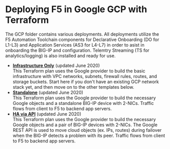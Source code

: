 # Deploying F5 in Google GCP with Terraform
The GCP folder contains various deployments. All deployments utilize the F5 Automation Toolchain components for Declarative Onboarding (DO for L1-L3) and Application Services (AS3 for L4-L7) in order to asist in onboarding the BIG-IP and configuration. Telemtry Streaming (TS for analytics/logging) is also installed and ready for use.

  - **[Infrastructure Only](Infrastructure-only)** (updated June 2020) <br> This Terraform plan uses the Google provider to build the basic infrastructure with VPC networks, subnets, firewall rules, routes, and storage buckets. Start here if you don't have an existing GCP network stack yet, and then move on to the other templates below.
  - **[Standalone](Standalone)** (updated June 2020) <br> This Terraform plan uses the Google provider to build the necessary Google objects and a standalone BIG-IP device with 2-NICs. Traffic flows from client to F5 to backend app servers.
  - **[HA via API](HA_via_api)** (updated June 2020) <br> This Terraform plan uses the Google provider to build the necessary Google objects and a pair of BIG-IP devices with 2-NICs. The Google REST API is used to move cloud objects (ex. IPs, routes) during failover when the BIG-IP detects a problem with its peer. Traffic flows from client to F5 to backend app servers.
